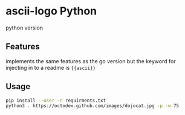 # ascii-logo Python

python version

## Features

implements the same features as the go version but the keyword for injecting in
to a readme is `{{ascii}}`

## Usage

```bash
pip install --user -r requirments.txt
python3 . https://octodex.github.com/images/dojocat.jpg -p -w 75
```
